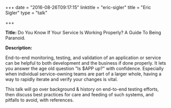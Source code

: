 +++
date = "2016-08-26T09:17:15"
linktitle = "eric-sigler"
title = "Eric Sigler"
type = "talk"

+++

<div class="span-15  ">
  <div class="span-15  last ">
  <p><strong>Title:</strong>
Do You Know If Your Service Is Working Properly? A Guide To Being Paranoid.
</p>

<p><strong>Description:</strong></p>

<p>
End-to-end monitoring, testing, and validation of an application or service can be helpful to both development and the business if done properly.  It lets you answer the age old question "Is $APP up?" with confidence.  Especially when individual service-owning teams are part of a larger whole, having a way to rapidly iterate and verify your changes is vital.

This talk will go over background & history on end-to-end testing efforts, then discuss best practices for care and feeding of such systems, and pitfalls to avoid, with references.
</p>
<p>

  </div>
</div>

